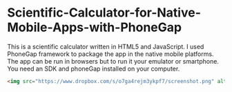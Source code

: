 # Scientific-Calculator-for-Native-Mobile-Apps-with-PhoneGap
This is a scientific calculator written in HTML5 and JavaScript. I used PhoneGap framework to package the app in the native mobile platforms. The app can be run in browsers but to run it your emulator or smartphone. You need an SDK and phoneGap installed on your computer.

```html
<img src="https://www.dropbox.com/s/o7ga4rejm3ykpf7/screenshot.png" alt="screenshot" />
```

